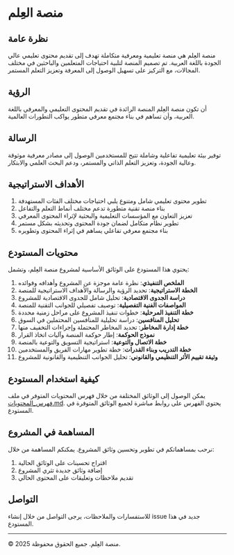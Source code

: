 # منصة العِلم

## نظرة عامة

منصة العِلم هي منصة تعليمية ومعرفية متكاملة تهدف إلى تقديم محتوى تعليمي عالي الجودة باللغة العربية. تم تصميم المنصة لتلبية احتياجات المتعلمين والباحثين في مختلف المجالات، مع التركيز على تسهيل الوصول إلى المعرفة وتعزيز التعلم المستمر.

## الرؤية

أن تكون منصة العِلم المنصة الرائدة في تقديم المحتوى التعليمي والمعرفي باللغة العربية، وأن تساهم في بناء مجتمع معرفي متطور يواكب التطورات العالمية.

## الرسالة

توفير بيئة تعليمية تفاعلية وشاملة تتيح للمستخدمين الوصول إلى مصادر معرفية موثوقة وعالية الجودة، وتعزيز التعلم الذاتي والمستمر، ودعم البحث العلمي والابتكار.

## الأهداف الاستراتيجية

1. تطوير محتوى تعليمي شامل ومتنوع يلبي احتياجات مختلف الفئات المستهدفة
2. بناء منصة تقنية متطورة تدعم مختلف أنماط التعلم والتفاعل
3. تعزيز التعاون مع المؤسسات التعليمية والبحثية لإثراء المحتوى المعرفي
4. تطوير نظام متكامل لضمان جودة المحتوى وتحديثه بشكل مستمر
5. بناء مجتمع معرفي تفاعلي يساهم في إثراء المحتوى وتطويره

## محتويات المستودع

يحتوي هذا المستودع على الوثائق الأساسية لمشروع منصة العِلم، وتشمل:

1. **الملخص التنفيذي**: نظرة عامة موجزة عن المشروع وأهدافه وفوائده
2. **الخطة الاستراتيجية**: تحديد الرؤية والرسالة والأهداف الاستراتيجية للمنصة
3. **دراسة الجدوى الاقتصادية**: تحليل شامل للجدوى الاقتصادية للمشروع
4. **المواصفات الفنية التفصيلية**: توصيف تفصيلي للجوانب التقنية للمنصة
5. **خطة التنفيذ المرحلية**: خطوات تنفيذ المشروع على مراحل زمنية محددة
6. **تحليل المنافسين**: دراسة تحليلية للمنافسين المحتملين في السوق
7. **خطة إدارة المخاطر**: تحديد المخاطر المحتملة وإجراءات التخفيف منها
8. **نموذج الحوكمة**: إطار حوكمة المنصة وآليات اتخاذ القرار
9. **خطة الاتصال والتوعية**: استراتيجية التسويق والتوعية بالمنصة
10. **خطة التدريب وبناء القدرات**: خطة تطوير مهارات الفريق والمستخدمين
11. **وثيقة تقييم الأثر التنظيمي والقانوني**: تحليل الجوانب التنظيمية والقانونية للمشروع

## كيفية استخدام المستودع

يمكن الوصول إلى الوثائق المختلفة من خلال فهرس المحتويات المتوفر في ملف [فهرس_المحتويات.md](فهرس_المحتويات.md). يحتوي الفهرس على روابط مباشرة لجميع الوثائق المتوفرة في المستودع.

## المساهمة في المشروع

نرحب بمساهماتكم في تطوير وتحسين وثائق المشروع. يمكنكم المساهمة من خلال:

1. اقتراح تحسينات على الوثائق الحالية
2. إضافة وثائق جديدة تثري المشروع
3. تقديم ملاحظات وتعليقات على المحتوى الحالي

## التواصل

للاستفسارات والملاحظات، يرجى التواصل من خلال إنشاء issue جديد في هذا المستودع.

---

© 2025 منصة العِلم. جميع الحقوق محفوظة.
